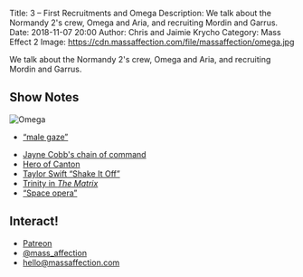 Title: 3 – First Recruitments and Omega
Description: We talk about the Normandy 2's crew, Omega and Aria, and recruiting Mordin and Garrus.
Date: 2018-11-07 20:00
Author: Chris and Jaimie Krycho
Category: Mass Effect 2
Image: https://cdn.massaffection.com/file/massaffection/omega.jpg

We talk about the Normandy 2's crew, Omega and Aria, and recruiting Mordin and Garrus.

## Show Notes

![Omega](https://cdn.massaffection.com/file/massaffection/omega.jpg)

* [“male gaze”](https://en.wikipedia.org/wiki/Male_gaze)
- [Jayne Cobb's chain of command](https://www.youtube.com/watch?v=296GRzyN2t4)
- [Hero of Canton](https://www.youtube.com/watch?v=pI-fiGUjAPY)
- [Taylor Swift “Shake It Off”](https://www.youtube.com/watch?v=nfWlot6h_JM)
- [Trinity in *The Matrix*](https://en.wikipedia.org/wiki/Trinity_(The_Matrix))
- [“Space opera”](https://en.wikipedia.org/wiki/Space_opera)

## Interact!

- [Patreon](https://www.patreon.com/massaffection)
- [@mass_affection](https://twitter.com/mass_affection)
- [hello@massaffection.com](mailto:hello@massaffection.com)
